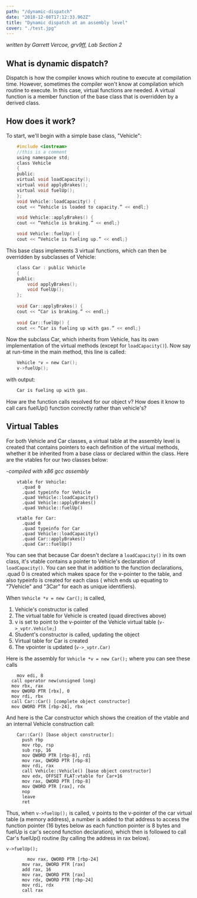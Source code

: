 ```yaml
---
path: "/dynamic-dispatch"
date: "2018-12-08T17:12:33.962Z"
title: "Dynamic dispatch at an assembly level"
cover: "./test.jpg"
---
```

*written by Garrett Vercoe, grv9ff, Lab Section 2*



## What is dynamic dispatch?
Dispatch is how the compiler knows which routine to execute at compilation time. However, sometimes the compiler won't know at compilation which routine to execute. In this case, virtual functions are needed. A virtual function is a member function of the base class that is overridden by a derived class. 

## How does it work?

To start, we'll begin with a simple base class, "Vehicle":

```c
    #include <iostream>
    //this is a comment
    using namespace std;
    class Vehicle
    {
    public:
    virtual void loadCapacity();
    virtual void applyBrakes();
    virtual void fuelUp();
    };
    void Vehicle::loadCapacity() {
    cout << “Vehicle is loaded to capacity.” << endl;}

    void Vehicle::applyBrakes() {
    cout << “Vehicle is braking.” << endl;}

    void Vehicle::fuelUp() {
    cout << “Vehicle is fueling up.” << endl;}
```

This base class implements 3 virtual functions, which can then be overridden by subclasses of Vehicle:
```c
    class Car : public Vehicle
    {
    public:
    	void applyBrakes();
    	void fuelUp();
    };
    
    void Car::applyBrakes() {
    cout << “Car is braking.” << endl;}
    
    void Car::fuelUp() {
    cout << “Car is fueling up with gas.” << endl;}
```
    

Now the subclass Car, which inherits from Vehicle, has its own implementation of the virtual methods (except for `loadCapacity()`). Now say at run-time in the main method, this line is called:
```c
    Vehicle *v = new Car();
    v->fuelUp();
```
with output: 
```c
    Car is fueling up with gas.
```
How are the function calls resolved for our object v? How does it know to call cars fuelUp() function correctly rather than vehicle's? 

## Virtual Tables



For both Vehicle and Car classes, a virtual table at the assembly level is created that contains pointers to each definition of the virtual methods, whether it be inherited from a base class or declared within the class. Here are the vtables for our two classes below:

-*compiled with x86 gcc assembly*
```assembly
    vtable for Vehicle:
      .quad 0
      .quad typeinfo for Vehicle
      .quad Vehicle::loadCapacity()
      .quad Vehicle::applyBrakes()
      .quad Vehicle::fuelUp()

    vtable for Car:
      .quad 0
      .quad typeinfo for Car
      .quad Vehicle::loadCapacity()
      .quad Car::applyBrakes()
      .quad Car::fuelUp()
```
You can see that because Car doesn't declare a `loadCapacity()` in its own class, it's vtable contains a pointer to Vehicle's declaration of `loadCapacity()`. You can see that in addition to the function declarations, .quad 0 is created which makes space for the v-pointer to the table, and also typeinfo is created for each class ( which ends up equating to "7Vehicle" and "3Car" for each as unique identifiers). 

When `Vehicle *v = new Car();` is called, 

1. Vehicle's constructor is called 
2. The virtual table for Vehicle is created (quad directives above)
3. v is set to point to the v-pointer of the Vehicle virtual table (`v->_vptr.Vehicle;`)
4. Student's constructor is called, updating the object
5. Virtual table for Car is created
6. The vpointer is updated (`v->_vptr.Car)`

 

Here is the assembly for `Vehicle *v = new Car();` where you can see these calls

    	mov edi, 8
      call operator new(unsigned long)
      mov rbx, rax
      mov QWORD PTR [rbx], 0
      mov rdi, rbx
      call Car::Car() [complete object constructor]
      mov QWORD PTR [rbp-24], rbx

And here is the Car constructor which shows the creation of the vtable and an internal Vehicle construction call:
```assembly
    Car::Car() [base object constructor]:
      push rbp
      mov rbp, rsp
      sub rsp, 16
      mov QWORD PTR [rbp-8], rdi
      mov rax, QWORD PTR [rbp-8]
      mov rdi, rax
      call Vehicle::Vehicle() [base object constructor]
      mov edx, OFFSET FLAT:vtable for Car+16
      mov rax, QWORD PTR [rbp-8]
      mov QWORD PTR [rax], rdx
      nop
      leave
      ret
```
Thus, when `v->fuelUp();` is called, v points to the v-pointer of the car virtual table (a memory address), a number is added to that address to access the function pointer (16 bytes below as each function pointer is 8 bytes and fuelUp is car's second function declaration), which then is followed to call Car's fuelUp() routine (by calling the address in rax below).

`v->fuelUp();`
```assembly
    	mov rax, QWORD PTR [rbp-24]
      mov rax, QWORD PTR [rax]
      add rax, 16
      mov rax, QWORD PTR [rax]
      mov rdx, QWORD PTR [rbp-24]
      mov rdi, rdx
      call rax
```